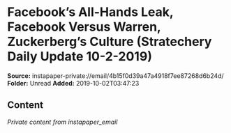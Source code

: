 # Facebook’s All-Hands Leak, Facebook Versus Warren, Zuckerberg’s Culture (Stratechery Daily Update 10-2-2019)

**Source:** instapaper-private://email/4b15f0d39a47a4918f7ee87268d6b24d/
**Folder:** Unread
**Added:** 2019-10-02T03:47:23




## Content
*Private content from instapaper_email*
